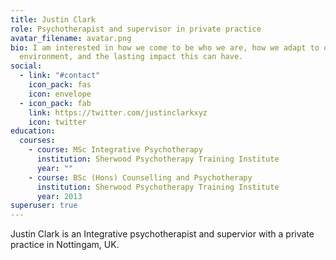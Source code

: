 ```yaml
---
title: Justin Clark
role: Psychotherapist and supervisor in private practice
avatar_filename: avatar.png
bio: I am interested in how we come to be who we are, how we adapt to our early
  environment, and the lasting impact this can have.
social:
  - link: "#contact"
    icon_pack: fas
    icon: envelope
  - icon_pack: fab
    link: https://twitter.com/justinclarkxyz
    icon: twitter
education:
  courses:
    - course: MSc Integrative Psychotherapy
      institution: Sherwood Psychotherapy Training Institute
      year: ""
    - course: BSc (Hons) Counselling and Psychotherapy
      institution: Sherwood Psychotherapy Training Institute
      year: 2013
superuser: true
---
```

Justin Clark is an Integrative psychotherapist and supervior with a private practice in Nottingam, UK.